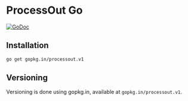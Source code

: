 # ProcessOut Go

[![GoDoc](https://godoc.org/gopkg.in/processout.v1?status.svg)](https://godoc.org/gopkg.in/processout.v1)

## Installation

```sh
go get gopkg.in/processout.v1
```

## Versioning

Versioning is done using gopkg.in, available at `gopkg.in/processout.v1`.

